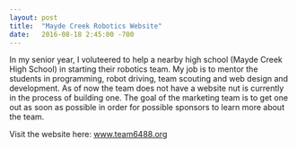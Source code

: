 ```yaml
---
layout: post
title:  "Mayde Creek Robotics Website"
date:   2016-08-18 2:45:00 -700
---
```

In my senior year, I voluteered to help a nearby high school (Mayde Creek High School) in starting their robotics team. My job is to mentor the students in programming, robot driving, team scouting and web design and development. As of now the team does not have a website nut is currently in the process of building one. The goal of the marketing team is to get one out as soon as possible in order for possible sponsors to learn more about the team.

Visit the website here:
www.team6488.org
